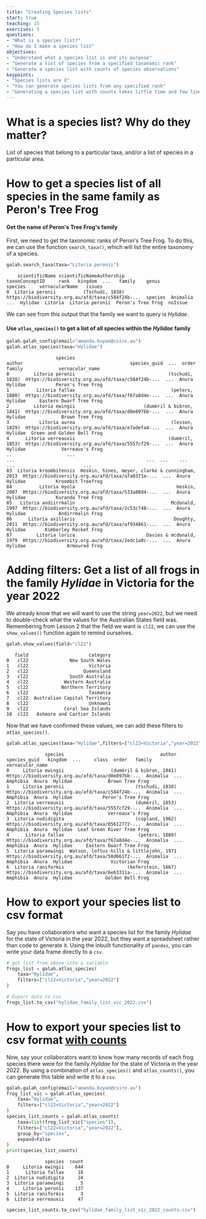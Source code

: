 ```yaml
---
title: "Creating Species lists"
start: true
teaching: 15
exercises: 5
questions:
- "What is a species list?"
- "How do I make a species list"
objectives:
- "Understand what a species list is and its purpose"
- "Generate a list of species from a specified taxonomic rank"
- "Generate a species list with counts of species observations"
keypoints:
- "Species lists are X"
- "You can generate species lists from any specified rank"
- "Generating a species list with counts takes little time and few lines of code"
---
```


# What is a species list?  Why do they matter?

List of species that belong to a particular taxa, and/or a list of species in a particular area.  

# How to get a species list of all species in the same family as Peron's Tree Frog

#### Get the name of Peron's Tree Frog's family 

First, we need to get the taxonomic ranks of Peron's Tree Frog.  To do this, we can use the function `search_taxa()`, which will list the entire taxonomy of a species.

```python
galah.search_taxa(taxa="Litoria peronii")
```
```output
    scientificName scientificNameAuthorship                                     taxonConceptID     rank   kingdom  ...   family    genus          species     vernacularName   issues
0  Litoria peronii          (Tschudi, 1838)  https://biodiversity.org.au/afd/taxa/c584f24b-...  species  Animalia  ...  Hylidae  Litoria  Litoria peronii  Peron's Tree Frog  noIssue
```

We can see from this output that the family we want to query is *Hylidae*. 

#### Use `atlas_species()` to get a list of all species within the *Hylidae* family

```python
galah.galah_config(email="amanda.buyan@csiro.au")
galah.atlas_species(taxa="Hylidae")
```
```output
                  species                                           author                                       species_guid  ...  order   family             vernacular_name
0         Litoria peronii                                  (tschudi, 1838)  Https://biodiversity.org.au/afd/taxa/c584f24b-...  ...  Anura  Hylidae           Peron's Tree Frog
1          Litoria fallax                                   (peters, 1880)  Https://biodiversity.org.au/afd/taxa/f67a8d4e-...  ...  Anura  Hylidae     Eastern Dwarf Tree Frog
2         Litoria ewingii                         (duméril & bibron, 1841)  Https://biodiversity.org.au/afd/taxa/d0e897bb-...  ...  Anura  Hylidae             Brown Tree Frog
3           Litoria aurea                                   (lesson, 1829)  Https://biodiversity.org.au/afd/taxa/e7adefa4-...  ...  Anura  Hylidae  Green and Golden Bell Frog
4      Litoria verreauxii                                  (duméril, 1853)  Https://biodiversity.org.au/afd/taxa/5557cf29-...  ...  Anura  Hylidae             Verreaux's Frog
..                    ...                                              ...                                                ...  ...    ...      ...                         ...
83  Litoria kroombitensis  Hoskin, hines, meyer, clarke & cunningham, 2013  Https://biodiversity.org.au/afd/taxa/a7a0371e-...  ...  Anura  Hylidae           Kroombit Treefrog
84          Litoria myola                                     Hoskin, 2007  Https://biodiversity.org.au/afd/taxa/533a80d4-...  ...  Anura  Hylidae           Kuranda Tree Frog
85   Litoria andiirrmalin                                   Mcdonald, 1997  Https://biodiversity.org.au/afd/taxa/2c53c748-...  ...  Anura  Hylidae            Andirrmalin Frog
86      Litoria axillaris                                    Doughty, 2011  Https://biodiversity.org.au/afd/taxa/af934861-...  ...  Anura  Hylidae       Kimberley Rocket Frog
87         Litoria lorica                          Davies & mcdonald, 1979  Https://biodiversity.org.au/afd/taxa/2edc1a0c-...  ...  Anura  Hylidae               Armoured Frog
```

# Adding filters: Get a list of all frogs in the family *Hylidae* in Victoria for the year 2022

We already know that we will want to use the string `year=2022`, but we need to double-check what the values for the Australian States field was.  Remembering from Lesson 2 that the field we want is `cl22`, we can use the `show_values()` function again to remind ourselves.

```python
galah.show_values(field="cl22")
```
```output
   field                      category
0   cl22               New South Wales
1   cl22                      Victoria
2   cl22                    Queensland
3   cl22               South Australia
4   cl22             Western Australia
5   cl22            Northern Territory
6   cl22                      Tasmania
7   cl22  Australian Capital Territory
8   cl22                      Unknown1
9   cl22             Coral Sea Islands
10  cl22   Ashmore and Cartier Islands
```

Now that we have confirmed these values, we can add these filters to `atlas_species()`.

```python
galah.atlas_species(taxa="Hylidae",filters=["cl22=Victoria","year=2022"])
```
```output
              species                                   author                                       species_guid   kingdom  ...     class  order   family             vernacular_name
0     Litoria ewingii                 (duméril & bibron, 1841)  Https://biodiversity.org.au/afd/taxa/d0e897bb-...  Animalia  ...  Amphibia  Anura  Hylidae             Brown Tree Frog
1     Litoria peronii                          (tschudi, 1838)  Https://biodiversity.org.au/afd/taxa/c584f24b-...  Animalia  ...  Amphibia  Anura  Hylidae           Peron's Tree Frog
2  Litoria verreauxii                          (duméril, 1853)  Https://biodiversity.org.au/afd/taxa/5557cf29-...  Animalia  ...  Amphibia  Anura  Hylidae             Verreaux's Frog
3  Litoria nudidigita                          (copland, 1962)  Https://biodiversity.org.au/afd/taxa/05612772-...  Animalia  ...  Amphibia  Anura  Hylidae  Leaf Green River Tree Frog
4      Litoria fallax                           (peters, 1880)  Https://biodiversity.org.au/afd/taxa/f67a8d4e-...  Animalia  ...  Amphibia  Anura  Hylidae     Eastern Dwarf Tree Frog
5  Litoria paraewingi  Watson, loftus-hills & littlejohn, 1971  Https://biodiversity.org.au/afd/taxa/58d661f2-...  Animalia  ...  Amphibia  Anura  Hylidae              Victorian Frog
6  Litoria raniformis                       (keferstein, 1867)  Https://biodiversity.org.au/afd/taxa/6e63311a-...  Animalia  ...  Amphibia  Anura  Hylidae            Golden Bell Frog
```

# How to export your species list to csv format

Say you have collaborators who want a species list for the family *Hylidae* for the state of Victoria in the year 2022, but they want a spreadsheet rather than code to generate it.  Using the inbuilt functionality of `pandas`, you can write your data frame directly to a `csv`.

```python
# get list from above into a variable
frogs_list = galah.atlas_species(
    taxa="Hylidae",
    filters=["cl22=Victoria","year=2022"]
)

# Export data to csv
frogs_list.to_csv("hylidae_family_list_vic_2022.csv")
```

# How to export your species list to csv format <u>with counts</u>

Now, say your collaborators want to know how many records of each frog species there were for the family *Hylidae* for the state of Victoria in the year 2022.  By using a combination of `atlas_species()` and `atlas_counts()`, you can generate this table and write it to a `csv`.

```python
galah.galah_config(email="amanda.buyan@csiro.au")
frog_list_vic = galah.atlas_species(
    taxa="Hylidae",
    filters=["cl22=Victoria","year=2022"]
)
species_list_counts = galah.atlas_counts(
    taxa=list(frog_list_vic["species"]),
    filters=["cl22=Victoria","year=2022"],
    group_by="species",
    expand=False
)
print(species_list_counts)
```
```output
              species  count
0     Litoria ewingii    644
1      Litoria fallax     18
2  Litoria nudidigita     24
3  Litoria paraewingi      5
4     Litoria peronii    137
5  Litoria raniformis      3
6  Litoria verreauxii     47
```
```python
species_list_counts.to_csv("hylidae_family_list_vic_2022_counts.csv")
```